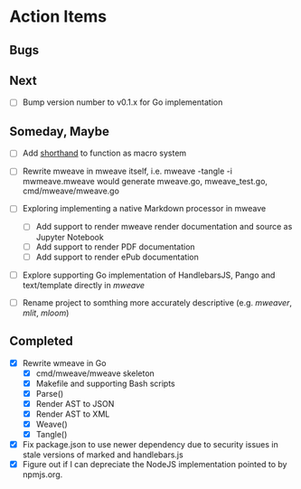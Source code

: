 
# Action Items

## Bugs

## Next

+ [ ] Bump version number to v0.1.x for Go implementation


## Someday, Maybe

+ [ ] Add [shorthand](https://github.com/rsdoiel/shorthand) to function as macro system
+ [ ] Rewrite mweave in mweave itself, i.e. mweave -tangle -i mwmeave.mweave would generate mweave.go, mweave_test.go, cmd/mweave/mweave.go
+ [ ] Exploring implementing a native Markdown processor in mweave 
    + [ ] Add support to render mweave render documentation and source as Jupyter Notebook
    + [ ] Add support to render PDF documentation
    + [ ] Add support to render ePub documentation
+ [ ] Explore supporting Go implementation of HandlebarsJS, Pango and text/template directly in _mweave_
+ [ ] Rename project to somthing more accurately descriptive (e.g. _mweaver_, _mlit_, _mloom_)


## Completed

+ [x] Rewrite wmeave in Go
    + [x] cmd/mweave/mweave skeleton
    + [x] Makefile and supporting Bash scripts
    + [x] Parse()
    + [x] Render AST to JSON
    + [x] Render AST to XML
    + [x] Weave()
    + [x] Tangle()
+ [x] Fix package.json to use newer dependency due to security issues in stale versions of marked and handlebars.js
+ [x] Figure out if I can depreciate the NodeJS implementation pointed to by npmjs.org.

